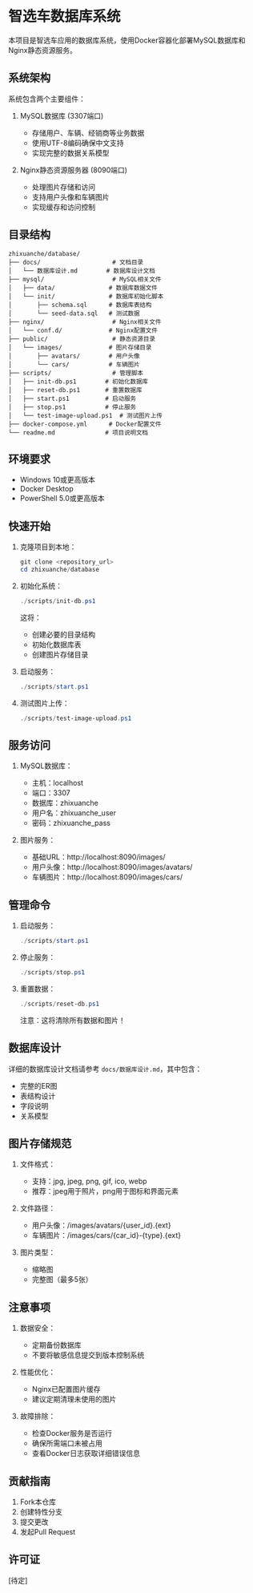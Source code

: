 # 智选车数据库系统

本项目是智选车应用的数据库系统，使用Docker容器化部署MySQL数据库和Nginx静态资源服务。

## 系统架构

系统包含两个主要组件：

1. MySQL数据库 (3307端口)
   - 存储用户、车辆、经销商等业务数据
   - 使用UTF-8编码确保中文支持
   - 实现完整的数据关系模型

2. Nginx静态资源服务器 (8090端口)
   - 处理图片存储和访问
   - 支持用户头像和车辆图片
   - 实现缓存和访问控制

## 目录结构

```
zhixuanche/database/
├── docs/                    # 文档目录
│   └── 数据库设计.md        # 数据库设计文档
├── mysql/                   # MySQL相关文件
│   ├── data/               # 数据库数据文件
│   └── init/               # 数据库初始化脚本
│       ├── schema.sql      # 数据库表结构
│       └── seed-data.sql   # 测试数据
├── nginx/                   # Nginx相关文件
│   └── conf.d/             # Nginx配置文件
├── public/                  # 静态资源目录
│   └── images/             # 图片存储目录
│       ├── avatars/        # 用户头像
│       └── cars/           # 车辆图片
├── scripts/                 # 管理脚本
│   ├── init-db.ps1        # 初始化数据库
│   ├── reset-db.ps1       # 重置数据库
│   ├── start.ps1          # 启动服务
│   ├── stop.ps1           # 停止服务
│   └── test-image-upload.ps1  # 测试图片上传
├── docker-compose.yml      # Docker配置文件
└── readme.md              # 项目说明文档
```

## 环境要求

- Windows 10或更高版本
- Docker Desktop
- PowerShell 5.0或更高版本

## 快速开始

1. 克隆项目到本地：
   ```powershell
   git clone <repository_url>
   cd zhixuanche/database
   ```

2. 初始化系统：
   ```powershell
   ./scripts/init-db.ps1
   ```
   这将：
   - 创建必要的目录结构
   - 初始化数据库表
   - 创建图片存储目录

3. 启动服务：
   ```powershell
   ./scripts/start.ps1
   ```

4. 测试图片上传：
   ```powershell
   ./scripts/test-image-upload.ps1
   ```

## 服务访问

1. MySQL数据库：
   - 主机：localhost
   - 端口：3307
   - 数据库：zhixuanche
   - 用户名：zhixuanche_user
   - 密码：zhixuanche_pass

2. 图片服务：
   - 基础URL：http://localhost:8090/images/
   - 用户头像：http://localhost:8090/images/avatars/
   - 车辆图片：http://localhost:8090/images/cars/

## 管理命令

1. 启动服务：
   ```powershell
   ./scripts/start.ps1
   ```

2. 停止服务：
   ```powershell
   ./scripts/stop.ps1
   ```

3. 重置数据：
   ```powershell
   ./scripts/reset-db.ps1
   ```
   注意：这将清除所有数据和图片！

## 数据库设计

详细的数据库设计文档请参考 `docs/数据库设计.md`，其中包含：
- 完整的ER图
- 表结构设计
- 字段说明
- 关系模型

## 图片存储规范

1. 文件格式：
   - 支持：jpg, jpeg, png, gif, ico, webp
   - 推荐：jpeg用于照片，png用于图标和界面元素

2. 文件路径：
   - 用户头像：/images/avatars/{user_id}.{ext}
   - 车辆图片：/images/cars/{car_id}-{type}.{ext}

3. 图片类型：
   - 缩略图
   - 完整图（最多5张）

## 注意事项

1. 数据安全：
   - 定期备份数据库
   - 不要将敏感信息提交到版本控制系统

2. 性能优化：
   - Nginx已配置图片缓存
   - 建议定期清理未使用的图片

3. 故障排除：
   - 检查Docker服务是否运行
   - 确保所需端口未被占用
   - 查看Docker日志获取详细错误信息

## 贡献指南

1. Fork本仓库
2. 创建特性分支
3. 提交更改
4. 发起Pull Request

## 许可证

[待定]

